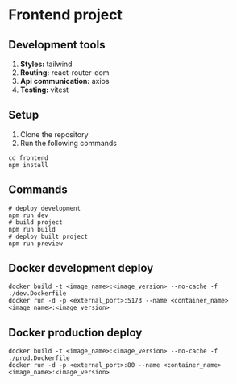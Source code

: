 # Frontend project

## Development tools

1. **Styles:** tailwind
2. **Routing:** react-router-dom
3. **Api communication:** axios
4. **Testing:** vitest

## Setup

1. Clone the repository
2. Run the following commands

```
cd frontend
npm install
```

## Commands

```
# deploy development
npm run dev
# build project
npm run build
# deploy built project
npm run preview
```

## Docker development deploy

```
docker build -t <image_name>:<image_version> --no-cache -f ./dev.Dockerfile
docker run -d -p <external_port>:5173 --name <container_name> <image_name>:<image_version>
```

## Docker production deploy

```
docker build -t <image_name>:<image_version> --no-cache -f ./prod.Dockerfile
docker run -d -p <external_port>:80 --name <container_name> <image_name>:<image_version>
```
